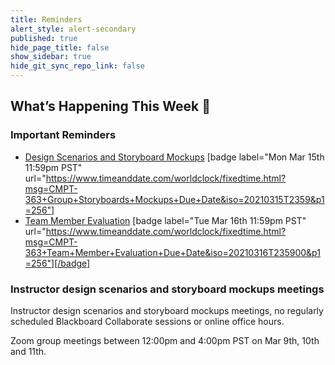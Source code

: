```yaml
---
title: Reminders
alert_style: alert-secondary
published: true
hide_page_title: false
show_sidebar: true
hide_git_sync_repo_link: false
---
```


## What’s Happening This Week 💫

### Important Reminders

* [Design Scenarios and Storyboard Mockups](https://canvas.sfu.ca/courses/59869/assignments/583038) [badge label="Mon Mar 15th 11:59pm PST" url="https://www.timeanddate.com/worldclock/fixedtime.html?msg=CMPT-363+Group+Storyboards+Mockups+Due+Date&iso=20210315T2359&p1=256"]
* [Team Member Evaluation](https://www.surveymonkey.ca/r/WFTBBDX) [badge label="Tue Mar 16th 11:59pm PST" url="https://www.timeanddate.com/worldclock/fixedtime.html?msg=CMPT-363+Team+Member+Evaluation+Due+Date&iso=20210316T235900&p1=256"][/badge]

### Instructor design scenarios and storyboard mockups meetings

Instructor design scenarios and storyboard mockups meetings, no regularly scheduled Blackboard Collaborate sessions or online office hours.

Zoom group meetings between 12:00pm and 4:00pm PST on Mar 9th, 10th and 11th.

